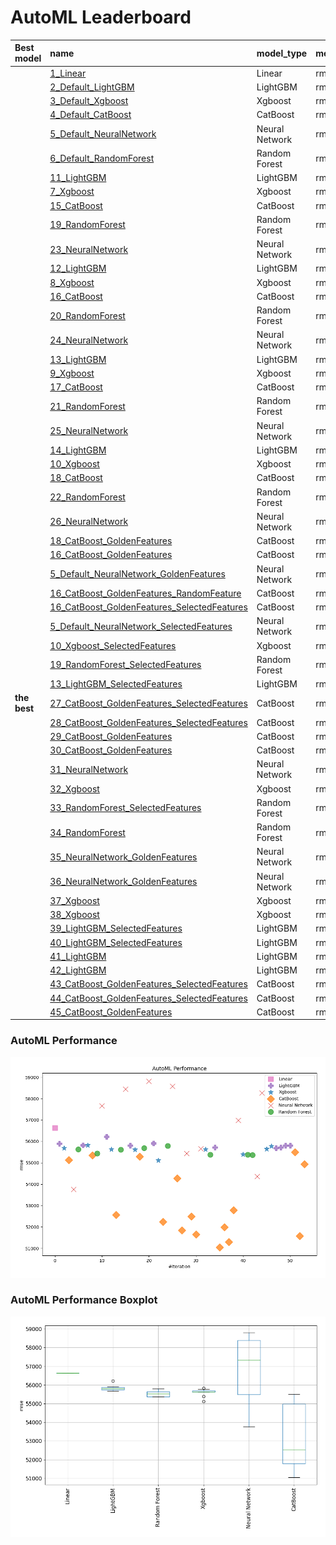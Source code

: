 # AutoML Leaderboard

| Best model   | name                                                                                                 | model_type     | metric_type   |   metric_value |   train_time |   single_prediction_time |
|:-------------|:-----------------------------------------------------------------------------------------------------|:---------------|:--------------|---------------:|-------------:|-------------------------:|
|              | [1_Linear](1_Linear/README.md)                                                                       | Linear         | rmse          |        56630.9 |         7.08 |                   0.1054 |
|              | [2_Default_LightGBM](2_Default_LightGBM/README.md)                                                   | LightGBM       | rmse          |        55893.6 |         8.62 |                   0.1099 |
|              | [3_Default_Xgboost](3_Default_Xgboost/README.md)                                                     | Xgboost        | rmse          |        55685.8 |         8.77 |                   0.0997 |
|              | [4_Default_CatBoost](4_Default_CatBoost/README.md)                                                   | CatBoost       | rmse          |        55122.6 |        13.42 |                   0.0586 |
|              | [5_Default_NeuralNetwork](5_Default_NeuralNetwork/README.md)                                         | Neural Network | rmse          |        53763.4 |         7.35 |                   0.1387 |
|              | [6_Default_RandomForest](6_Default_RandomForest/README.md)                                           | Random Forest  | rmse          |        55622.9 |        32.91 |                   0.2089 |
|              | [11_LightGBM](11_LightGBM/README.md)                                                                 | LightGBM       | rmse          |        55819.7 |         7.77 |                   0.0829 |
|              | [7_Xgboost](7_Xgboost/README.md)                                                                     | Xgboost        | rmse          |        55825.2 |        10.57 |                   0.0777 |
|              | [15_CatBoost](15_CatBoost/README.md)                                                                 | CatBoost       | rmse          |        55355.1 |        33.48 |                   0.146  |
|              | [19_RandomForest](19_RandomForest/README.md)                                                         | Random Forest  | rmse          |        55430.5 |        29.77 |                   0.5207 |
|              | [23_NeuralNetwork](23_NeuralNetwork/README.md)                                                       | Neural Network | rmse          |        57657.2 |         5.44 |                   0.1872 |
|              | [12_LightGBM](12_LightGBM/README.md)                                                                 | LightGBM       | rmse          |        56216.1 |         5.48 |                   0.1318 |
|              | [8_Xgboost](8_Xgboost/README.md)                                                                     | Xgboost        | rmse          |        55625.5 |        13    |                   0.1105 |
|              | [16_CatBoost](16_CatBoost/README.md)                                                                 | CatBoost       | rmse          |        52570.7 |        20.91 |                   0.0561 |
|              | [20_RandomForest](20_RandomForest/README.md)                                                         | Random Forest  | rmse          |        55612.3 |        24.84 |                   0.3144 |
|              | [24_NeuralNetwork](24_NeuralNetwork/README.md)                                                       | Neural Network | rmse          |        58441.1 |         8    |                   0.1029 |
|              | [13_LightGBM](13_LightGBM/README.md)                                                                 | LightGBM       | rmse          |        55808.2 |         6.71 |                   0.0968 |
|              | [9_Xgboost](9_Xgboost/README.md)                                                                     | Xgboost        | rmse          |        55619.6 |         8.16 |                   0.097  |
|              | [17_CatBoost](17_CatBoost/README.md)                                                                 | CatBoost       | rmse          |        55284.1 |        17.77 |                   0.1609 |
|              | [21_RandomForest](21_RandomForest/README.md)                                                         | Random Forest  | rmse          |        55694   |        28.81 |                   0.2047 |
|              | [25_NeuralNetwork](25_NeuralNetwork/README.md)                                                       | Neural Network | rmse          |        58804.3 |         4.41 |                   0.0859 |
|              | [14_LightGBM](14_LightGBM/README.md)                                                                 | LightGBM       | rmse          |        55915.6 |         5.16 |                   0.0633 |
|              | [10_Xgboost](10_Xgboost/README.md)                                                                   | Xgboost        | rmse          |        55117   |         4.76 |                   0.0716 |
|              | [18_CatBoost](18_CatBoost/README.md)                                                                 | CatBoost       | rmse          |        52235.8 |        13.56 |                   0.072  |
|              | [22_RandomForest](22_RandomForest/README.md)                                                         | Random Forest  | rmse          |        55789.3 |        17.42 |                   0.1571 |
|              | [26_NeuralNetwork](26_NeuralNetwork/README.md)                                                       | Neural Network | rmse          |        58576.5 |         4.07 |                   0.0888 |
|              | [18_CatBoost_GoldenFeatures](18_CatBoost_GoldenFeatures/README.md)                                   | CatBoost       | rmse          |        54269.5 |        19.44 |                   0.1172 |
|              | [16_CatBoost_GoldenFeatures](16_CatBoost_GoldenFeatures/README.md)                                   | CatBoost       | rmse          |        51837.7 |        30.35 |                   0.2875 |
|              | [5_Default_NeuralNetwork_GoldenFeatures](5_Default_NeuralNetwork_GoldenFeatures/README.md)           | Neural Network | rmse          |        55443.5 |        11.69 |                   0.5319 |
|              | [16_CatBoost_GoldenFeatures_RandomFeature](16_CatBoost_GoldenFeatures_RandomFeature/README.md)       | CatBoost       | rmse          |        52493.8 |        30.45 |                   0.1583 |
|              | [16_CatBoost_GoldenFeatures_SelectedFeatures](16_CatBoost_GoldenFeatures_SelectedFeatures/README.md) | CatBoost       | rmse          |        51657   |         5.75 |                   0.0549 |
|              | [5_Default_NeuralNetwork_SelectedFeatures](5_Default_NeuralNetwork_SelectedFeatures/README.md)       | Neural Network | rmse          |        55657.4 |         4.01 |                   0.0658 |
|              | [10_Xgboost_SelectedFeatures](10_Xgboost_SelectedFeatures/README.md)                                 | Xgboost        | rmse          |        55621.4 |         4.78 |                   0.0432 |
|              | [19_RandomForest_SelectedFeatures](19_RandomForest_SelectedFeatures/README.md)                       | Random Forest  | rmse          |        55374   |         8.9  |                   0.177  |
|              | [13_LightGBM_SelectedFeatures](13_LightGBM_SelectedFeatures/README.md)                               | LightGBM       | rmse          |        55715.9 |         4.46 |                   0.0375 |
| **the best** | [27_CatBoost_GoldenFeatures_SelectedFeatures](27_CatBoost_GoldenFeatures_SelectedFeatures/README.md) | CatBoost       | rmse          |        51052.6 |         4.94 |                   0.0516 |
|              | [28_CatBoost_GoldenFeatures_SelectedFeatures](28_CatBoost_GoldenFeatures_SelectedFeatures/README.md) | CatBoost       | rmse          |        51993.2 |         6.83 |                   0.0691 |
|              | [29_CatBoost_GoldenFeatures](29_CatBoost_GoldenFeatures/README.md)                                   | CatBoost       | rmse          |        51297.9 |        13.68 |                   0.148  |
|              | [30_CatBoost_GoldenFeatures](30_CatBoost_GoldenFeatures/README.md)                                   | CatBoost       | rmse          |        52791.8 |        42.54 |                   0.0978 |
|              | [31_NeuralNetwork](31_NeuralNetwork/README.md)                                                       | Neural Network | rmse          |        56987.6 |         4.67 |                   0.0521 |
|              | [32_Xgboost](32_Xgboost/README.md)                                                                   | Xgboost        | rmse          |        55388.8 |         4.87 |                   0.051  |
|              | [33_RandomForest_SelectedFeatures](33_RandomForest_SelectedFeatures/README.md)                       | Random Forest  | rmse          |        55374   |         8.45 |                   0.1562 |
|              | [34_RandomForest](34_RandomForest/README.md)                                                         | Random Forest  | rmse          |        55370.1 |        57.48 |                   0.4147 |
|              | [35_NeuralNetwork_GoldenFeatures](35_NeuralNetwork_GoldenFeatures/README.md)                         | Neural Network | rmse          |        54367.8 |        31.38 |                   1.1378 |
|              | [36_NeuralNetwork_GoldenFeatures](36_NeuralNetwork_GoldenFeatures/README.md)                         | Neural Network | rmse          |        58263.5 |        35.21 |                   1.1813 |
|              | [37_Xgboost](37_Xgboost/README.md)                                                                   | Xgboost        | rmse          |        55637.1 |        49.6  |                   0.2829 |
|              | [38_Xgboost](38_Xgboost/README.md)                                                                   | Xgboost        | rmse          |        55779.8 |        49.99 |                   1.3651 |
|              | [39_LightGBM_SelectedFeatures](39_LightGBM_SelectedFeatures/README.md)                               | LightGBM       | rmse          |        55680.4 |        33.39 |                   0.0895 |
|              | [40_LightGBM_SelectedFeatures](40_LightGBM_SelectedFeatures/README.md)                               | LightGBM       | rmse          |        55715.9 |        28.16 |                   0.1164 |
|              | [41_LightGBM](41_LightGBM/README.md)                                                                 | LightGBM       | rmse          |        55810.2 |        45.83 |                   0.2785 |
|              | [42_LightGBM](42_LightGBM/README.md)                                                                 | LightGBM       | rmse          |        55808.2 |        48.62 |                   0.25   |
|              | [43_CatBoost_GoldenFeatures_SelectedFeatures](43_CatBoost_GoldenFeatures_SelectedFeatures/README.md) | CatBoost       | rmse          |        55500.2 |        20.76 |                   1.5317 |
|              | [44_CatBoost_GoldenFeatures_SelectedFeatures](44_CatBoost_GoldenFeatures_SelectedFeatures/README.md) | CatBoost       | rmse          |        51578.7 |        29.83 |                   0.1722 |
|              | [45_CatBoost_GoldenFeatures](45_CatBoost_GoldenFeatures/README.md)                                   | CatBoost       | rmse          |        54936.9 |        43.53 |                   1.142  |

### AutoML Performance
![AutoML Performance](ldb_performance.png)

### AutoML Performance Boxplot
![AutoML Performance Boxplot](ldb_performance_boxplot.png)